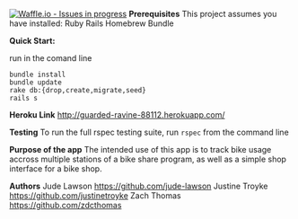 [![Waffle.io - Issues in progress](https://badge.waffle.io/jude-lawson/bike-share.svg?columns=all)](http://waffle.io/jude-lawson/bike-share)
__Prerequisites__
This project assumes you have installed:
Ruby
Rails
Homebrew
Bundle

__Quick Start:__

run in the comand line
```
bundle install
bundle update
rake db:{drop,create,migrate,seed}
rails s
```
__Heroku Link__
http://guarded-ravine-88112.herokuapp.com/

__Testing__
To run the full rspec testing suite, run
```rspec```
from the command line

__Purpose of the app__
The intended use of this app is to track bike usage accross multiple stations of a bike share program,
as well as a simple shop interface for a bike shop.

__Authors__
Jude Lawson https://github.com/jude-lawson
Justine Troyke https://github.com/justinetroyke
Zach Thomas https://github.com/zdcthomas
